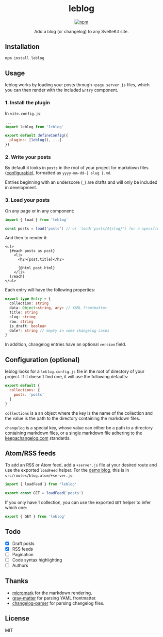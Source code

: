 <div align="center">

# leblog

[![npm][npm-image]][npm-url]

Add a blog (or changelog) to any SvelteKit site.

[npm-image]: https://img.shields.io/npm/v/leblog.svg
[npm-url]: https://www.npmjs.com/package/leblog

</div>

## Installation

```bash
npm install leblog
```

## Usage

leblog works by loading your posts through `+page.server.js` files, which you can then render with the included `Entry` component.

### 1. Install the plugin

In `vite.config.js`:

```js
...
import leblog from 'leblog'

export default defineConfig({
  plugins: [leblog(), ...]
})
```

### 2. Write your posts

By default it looks in `posts` in the root of your project for markdown files ([configurable](#configuration-optional)), formatted as `yyyy-mm-dd-{ slug }.md`.

Entries beginning with an underscore (`_`) are drafts and will only be included in development.

### 3. Load your posts

On any page or in any component:

```js
import { load } from 'leblog'

const posts = load('posts') // or `load('posts/${slug}') for a specific noe`
```

And then to render it:

```svelte
<ul>
  {#each posts as post}
    <li>
      <h2>{post.title}</h2>

      {@html post.html}
    </li>
  {/each}
</ul>
```

Each entry will have the following properties:

```ts
export type Entry = {
  collection: string
  data: Object<string, any> // YAML frontmatter
  title: string
  slug: string
  raw: string
  is_draft: boolean
  date?: string // empty in some changelog cases
}
```

In addition, changelog entries have an optional `version` field.

## Configuration (optional)

leblog looks for a `leblog.config.js` file in the root of directory of your project. If it doesn't find one, it will use the following defaults:

```js
export default {
  collections: {
    posts: 'posts'
  }
}
```

`collections` is a an object where the key is the name of the collection and the value is the path to the directory containing the markdown files.

`changelog` is a special key, whose value can either be a path to a directory containing markdown files, or a single markdown file adhering to the [keepachangelog.com](http://keepachangelog.com) standards.

## Atom/RSS feeds

To add an RSS or Atom feed, add a `+server.js` file at your desired route and use the exported `loadFeed` helper. For the [demo blog](https://leblog.dev/blog.atom), this is in `src/routes/blog.atom/+server.js`:

```js
import { loadFeed } from 'leblog'

export const GET = loadFeed('posts')
```

If you only have 1 collection, you can use the exported `GET` helper to infer which one:

```js
export { GET } from 'leblog'
```

## Todo

- [x] Draft posts
- [x] RSS feeds
- [ ] Pagination
- [ ] Code syntax highlighting
- [ ] Authors

## Thanks

- [micromark](https://github.com/micromark/micromark) for the markdown rendering.
- [gray-matter](https://github.com/jonschlinkert/gray-matter) for parsing YAML frontmatter.
- [changelog-parser](https://github.com/ungoldman/changelog-parser) for parsing changelog files.

## License

MIT
